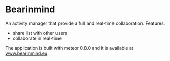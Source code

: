 # Bearinmind
An activity manager that provide a full and real-time collaboration.
Features:
- share list with other users
- collaborate in real-time

The application is built with meteor 0.8.0 and it is available at www.bearinmind.eu.

